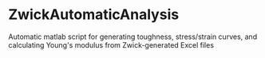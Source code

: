 # ZwickAutomaticAnalysis
Automatic matlab script for generating toughness, stress/strain curves, and calculating Young's modulus from Zwick-generated Excel files
